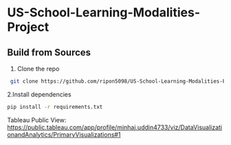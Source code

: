 # US-School-Learning-Modalities-Project

## Build from Sources
1. Clone the repo
```bash
 git clone https://github.com/ripon5098/US-School-Learning-Modalities-Project.git
 ```

2.Install dependencies
```bash
pip install -r requirements.txt
```

Tableau Public View: https://public.tableau.com/app/profile/minhaj.uddin4733/viz/DataVisualizationandAnalytics/PrimaryVisualizations#1
